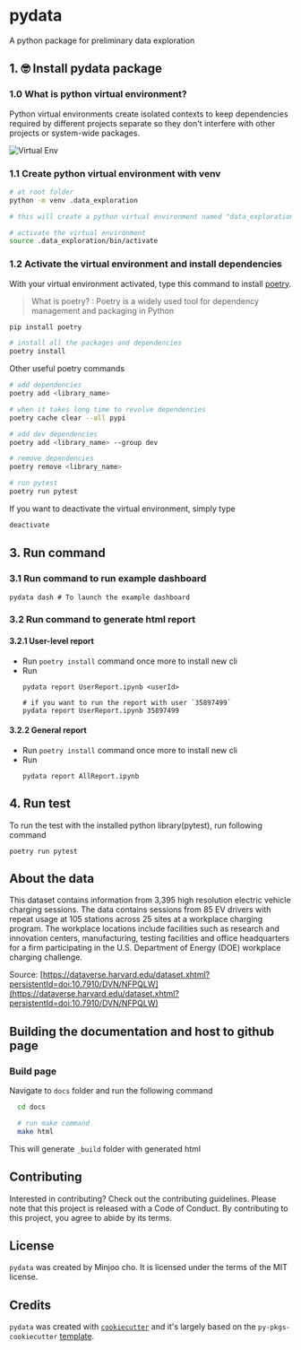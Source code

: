 # pydata

A python package for preliminary data exploration

## 1. 🤓 Install pydata package

### 1.0 What is python virtual environment?

Python virtual environments create isolated contexts to keep dependencies required by different projects separate so they don't interfere with other projects or system-wide packages.

![Virtual Env](https://www.dataquest.io/wp-content/uploads/2022/01/python-virtual-envs1-1024x576.webp)

### 1.1 Create python virtual environment with venv

```bash
# at root folder
python -m venv .data_exploration

# this will create a python virtual environment named "data_exploration"

# activate the virtual environment
source .data_exploration/bin/activate
```

### 1.2 Activate the virtual environment and install dependencies

With your virtual environment activated, type this command to install [poetry](https://python-poetry.org/).
> What is poetry? 
: Poetry is a widely used tool for dependency management and packaging in Python


```bash
pip install poetry

# install all the packages and dependencies
poetry install 
```

Other useful poetry commands
```bash
# add dependencies
poetry add <library_name>

# when it takes long time to revolve dependencies
poetry cache clear --all pypi

# add dev dependencies
poetry add <library_name> --group dev

# remove dependencies
poetry remove <library_name>

# run pytest
poetry run pytest
```

If you want to deactivate the virtual environment, simply type

```bash
deactivate
```
## 3. Run command

### 3.1 Run command to run example dashboard
```
pydata dash # To launch the example dashboard
```
### 3.2 Run command to generate html report

#### 3.2.1 User-level report
- Run `poetry install` command once more to install new cli
- Run 
  ```
  pydata report UserReport.ipynb <userId>

  # if you want to run the report with user `35897499` 
  pydata report UserReport.ipynb 35897499
	```
#### 3.2.2 General report
- Run `poetry install` command once more to install new cli
- Run 
  ```
  pydata report AllReport.ipynb
  ```


## 4. Run test
To run the test with the installed python library(pytest), run following command
```
poetry run pytest
```
## About the data

This dataset contains information from 3,395 high resolution electric vehicle charging sessions. The data contains sessions from 85 EV drivers with repeat usage at 105 stations across 25 sites at a workplace charging program. The workplace locations include facilities such as research and innovation centers, manufacturing, testing facilities and office headquarters for a firm participating in the U.S. Department of Energy (DOE) workplace charging challenge.

Source: [https://dataverse.harvard.edu/dataset.xhtml?persistentId=doi:10.7910/DVN/NFPQLW](https://dataverse.harvard.edu/dataset.xhtml?persistentId=doi:10.7910/DVN/NFPQLW)

## Building the documentation and host to github page

### Build page
Navigate to `docs` folder and run the following command
  ```bash
    cd docs

    # run make command
    make html
  ```

  This will generate `_build` folder with generated html

  
## Contributing

Interested in contributing? Check out the contributing guidelines. Please note that this project is released with a Code of Conduct. By contributing to this project, you agree to abide by its terms.

## License

`pydata` was created by Minjoo cho. It is licensed under the terms of the MIT license.

## Credits

`pydata` was created with [`cookiecutter`](https://cookiecutter.readthedocs.io/en/latest/) and it's largely based on the `py-pkgs-cookiecutter` [template](https://github.com/py-pkgs/py-pkgs-cookiecutter).
